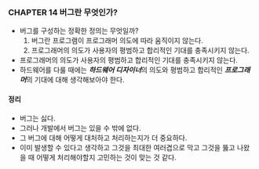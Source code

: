 ### CHAPTER 14 버그란 무엇인가?
- 버그를 구성하는 정확한 정의는 무엇일까?
    1. 버그란 프로그램이 프로그래머 의도에 따라 움직이지 않는다.
    2. 프로그래머의 의도가 사용자의 평범하고 합리적인 기대를 충족시키지 않는다. 
- 프로그래머의 의도가 사용자의 평범하고 합리적인 기대를 충족시키지 않는다. 
- 하드웨어를 다룰 때에는 ***하드웨어 디자이너***의 의도와 평범하고 합리적인 ***프로그래머***의 기대에 대해 생각해보아야 한다. 


#### 정리 
- 버그는 싫다. 
- 그러나 개발에서 버그는 있을 수 밖에 없다. 
- 그 버그에 대해 어떻게 대처하고 처리하는지가 더 중요하다. 
- 이미 발생할 수 있다고 생각하고 그것을 최대한 여러겹으로 막고 그것을 뚫고 나왔을 때 어떻게 처리해야할지 고민하는 것이 
맞는 것 같다. 
